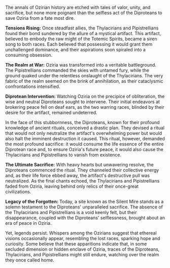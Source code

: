

The annals of Ozirian history are etched with tales of valor, unity, and sacrifice, but none more poignant than the selfless act of the Diproteans to save Oziria from a fate most dire.

**Tensions Rising:** Once steadfast allies, the Thylacirians and Pipistrellians found their bond sundered by the allure of a mystical artifact. This artifact, believed to embody the raw might of the Totemic Spirits, became a siren song to both races. Each believed that possessing it would grant them unchallenged dominance, and their aspirations soon spiraled into a consuming obsession.

**The Realm at War:** Oziria was transformed into a veritable battleground. The Pipistrellians commanded the skies with untamed fury, while the ground quaked under the relentless onslaught of the Thylacirians. The very fabric of the realm seemed on the brink of annihilation, as their cataclysmic confrontations intensified.

**Diprotean Intervention:** Watching Oziria on the precipice of obliteration, the wise and neutral Diproteans sought to intervene. Their initial endeavors at brokering peace fell on deaf ears, as the two warring races, blinded by their desire for the artifact, remained undeterred.

In the face of this stubbornness, the Diproteans, known for their profound knowledge of ancient rituals, conceived a drastic plan. They devised a ritual that would not only neutralize the artifact's overwhelming power but would also halt the imminent destruction it caused. This ritual, however, demanded the most profound sacrifice: it would consume the life essence of the entire Diprotean race and, to ensure Oziria's future peace, it would also cause the Thylacirians and Pipistrellians to vanish from existence.

**The Ultimate Sacrifice:** With heavy hearts but unwavering resolve, the Diproteans commenced the ritual. They channeled their collective energy and, as their life force ebbed away, the artifact's destructive pull was neutralized. As the final chants echoed, the Thylacirians and Pipistrellians faded from Oziria, leaving behind only relics of their once-great civilizations.

**Legacy of the Forgotten:** Today, a site known as the Silent Mire stands as a solemn testament to the Diproteans' unparalleled sacrifice. The absence of the Thylacirians and Pipistrellians is a void keenly felt, but their disappearance, coupled with the Diproteans' selflessness, brought about an era of peace in Oziria.

Yet, legends persist. Whispers among the Ozirians suggest that ethereal visions occasionally appear, resembling the lost races, sparking hope and curiosity. Some believe that these apparitions indicate that, in some secluded dimension or hidden enclave of Oziria, traces of the Diproteans, Thylacirians, and Pipistrellians might still endure, watching over the realm they once called home.
